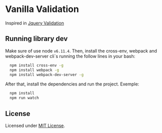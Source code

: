 # Vanilla Validation

Inspired in [Jquery Validation](https://jqueryvalidation.org)

## Running library dev

Make sure of use node `v6.11.4`. Then, install the cross-env, webpack and webpack-dev-server cli`s running the follow lines in your bash:

```bash
  npm install cross-env -g
  npm install webpack -g
  npm install webpack-dev-server -g
```

After that, install the dependencies and run the project. Exemple:

```bash
  npm install
  npm run watch
```

## License

Licensed under [MIT License](https://opensource.org/licenses/MIT).
